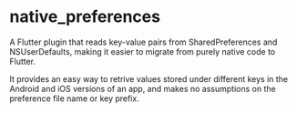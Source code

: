 # native_preferences

A Flutter plugin that reads key-value pairs from SharedPreferences and NSUserDefaults, making it easier to migrate from purely native code to Flutter.

It provides an easy way to retrive values stored under different keys in the Android and iOS versions of an app, and makes no assumptions on the preference file name or key prefix.
